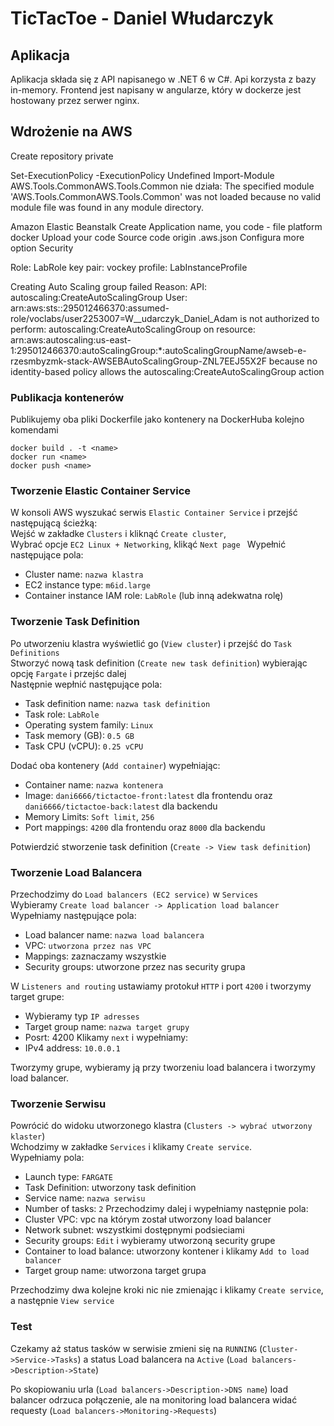 # TicTacToe - Daniel Włudarczyk

## Aplikacja

Aplikacja składa się z API napisanego w .NET 6 w C#. Api korzysta z bazy in-memory. Frontend jest napisany w angularze, który w dockerze jest hostowany przez serwer nginx.

## Wdrożenie na AWS

Create repository
private

Set-ExecutionPolicy -ExecutionPolicy Undefined
Import-Module AWS.Tools.CommonAWS.Tools.Common nie działa:
    The specified module 'AWS.Tools.CommonAWS.Tools.Common' was not loaded because no valid module file
    was found in any module directory.

Amazon Elastic Beanstalk
Create Application
name, you code - file
platform docker
Upload your code
Source code origin .aws.json
Configura more option
Security

Role: LabRole
key pair: vockey
profile: LabInstanceProfile


Creating Auto Scaling group failed Reason: API: autoscaling:CreateAutoScalingGroup User: arn:aws:sts::295012466370:assumed-role/voclabs/user2253007=W__udarczyk_Daniel_Adam is not authorized to perform: autoscaling:CreateAutoScalingGroup on resource: arn:aws:autoscaling:us-east-1:295012466370:autoScalingGroup:*:autoScalingGroupName/awseb-e-rzesmbyzmk-stack-AWSEBAutoScalingGroup-ZNL7EEJ55X2F because no identity-based policy allows the autoscaling:CreateAutoScalingGroup action


<!-- Nie może stworzyć środowiska:
You do not have enough permissions. Failed to create default instance profile: User: arn:aws:sts::295012466370:assumed-role/voclabs/user2253007=W__udarczyk_Daniel_Adam is not authorized to perform: iam:CreateRole on resource: arn:aws:iam::295012466370:role/aws-elasticbeanstalk-ec2-role because no identity-based policy allows the iam:CreateRole action (Service: AmazonIdentityManagement; Status Code: 403; Error Code: AccessDenied; Request ID: bfe14271-27a7-4f7c-aa23-673c971a8f8a; Proxy: null) -->


### Publikacja kontenerów

Publikujemy oba pliki Dockerfile jako kontenery na DockerHuba kolejno komendami
```
docker build . -t <name>
docker run <name>
docker push <name>
```

### Tworzenie Elastic Container Service

W konsoli AWS wyszukać serwis `Elastic Container Service` i przejść następującą ścieżką:  
Wejść w zakładke `Clusters` i kliknąć `Create cluster`,  
Wybrać opcje `EC2 Linux + Networking`, klikąć `Next page ` 
Wypełnić następujące pola:  
* Cluster name: `nazwa klastra`
* EC2 instance type: `m6id.large`
* Container instance IAM role: `LabRole` (lub inną adekwatna rolę)

### Tworzenie Task Definition

Po utworzeniu klastra wyświetlić go (`View cluster`) i przejść do `Task Definitions`  
Stworzyć nową task definition (`Create new task definition`) wybierając opcję `Fargate` i przejśc dalej  
Następnie wepłnić następujące pola:
* Task definition name: `nazwa task definition`
* Task role: `LabRole`
* Operating system family: `Linux`
* Task memory (GB): `0.5 GB`
* Task CPU (vCPU): `0.25 vCPU`

Dodać oba kontenery (`Add container`) wypełniając:
* Container name: `nazwa kontenera`
* Image: `dani6666/tictactoe-front:latest` dla frontendu oraz `dani6666/tictactoe-back:latest` dla backendu
* Memory Limits: `Soft limit`, `256`
* Port mappings: `4200` dla frontendu oraz `8000` dla backendu  

Potwierdzić stworzenie task definition (`Create -> View task definition`)

### Tworzenie Load Balancera

Przechodzimy do `Load balancers (EC2 service)` w `Services`  
Wybieramy `Create load balancer -> Application load balancer`
Wypełniamy następujące pola:
* Load balancer name: `nazwa load balancera`
* VPC: `utworzona przez nas VPC`
* Mappings: zaznaczamy wszystkie
* Security groups: utworzone przez nas security grupa

W `Listeners and routing` ustawiamy protokuł `HTTP` i port `4200` i tworzymy target grupe:
* Wybieramy typ `IP adresses`
* Target group name: `nazwa target grupy`
* Posrt: 4200
Klikamy `next` i wypełniamy:
* IPv4 address: `10.0.0.1`

Tworzymy grupe, wybieramy ją przy tworzeniu load balancera i tworzymy load balancer.

### Tworzenie Serwisu

Powrócić do widoku utworzonego klastra (`Clusters -> wybrać utworzony klaster`)  
Wchodzimy w zakładke `Services` i klikamy `Create service`.  
Wypełniamy pola:
* Launch type: `FARGATE`
* Task Definition: utworzony task definition
* Service name: `nazwa serwisu`
* Number of tasks: `2`
Przechodzimy dalej i wypełniamy następnie pola:
* Cluster VPC: vpc na którym został utworzony load balancer
* Network subnet: wszystkimi dostępnymi podsieciami
* Security groups: `Edit` i wybieramy utworzoną security grupe
* Container to load balance: utworzony kontener i klikamy `Add to load balancer`
* Target group name: utworzona target grupa

Przechodzimy dwa kolejne kroki nic nie zmienając i klikamy `Create service`, a następnie `View service`

### Test

Czekamy aż status tasków w serwisie zmieni się na `RUNNING` (`Cluster->Service->Tasks`) a status Load balancera na `Active` (`Load balancers->Description->State`)

Po skopiowaniu urla (`Load balancers->Description->DNS name`) load balancer odrzuca połączenie, ale na monitoring load balancera widać requesty (`Load balancers->Monitoring->Requests`)
